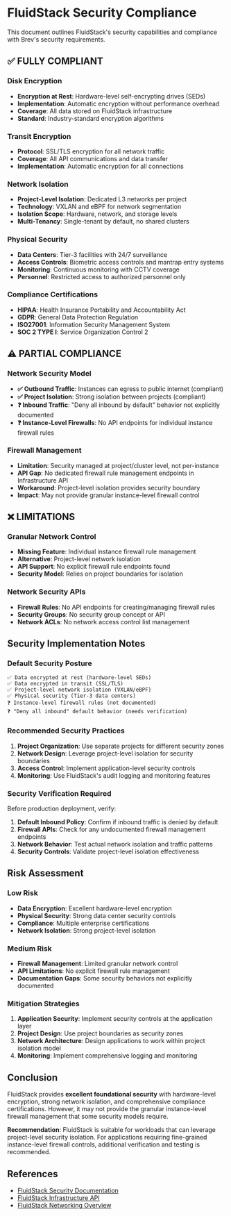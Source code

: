# FluidStack Security Compliance

This document outlines FluidStack's security capabilities and compliance with Brev's security requirements.

## ✅ FULLY COMPLIANT

### Disk Encryption
- **Encryption at Rest**: Hardware-level self-encrypting drives (SEDs)
- **Implementation**: Automatic encryption without performance overhead
- **Coverage**: All data stored on FluidStack infrastructure
- **Standard**: Industry-standard encryption algorithms

### Transit Encryption
- **Protocol**: SSL/TLS encryption for all network traffic
- **Coverage**: All API communications and data transfer
- **Implementation**: Automatic encryption for all connections

### Network Isolation
- **Project-Level Isolation**: Dedicated L3 networks per project
- **Technology**: VXLAN and eBPF for network segmentation
- **Isolation Scope**: Hardware, network, and storage levels
- **Multi-Tenancy**: Single-tenant by default, no shared clusters

### Physical Security
- **Data Centers**: Tier-3 facilities with 24/7 surveillance
- **Access Controls**: Biometric access controls and mantrap entry systems
- **Monitoring**: Continuous monitoring with CCTV coverage
- **Personnel**: Restricted access to authorized personnel only

### Compliance Certifications
- **HIPAA**: Health Insurance Portability and Accountability Act
- **GDPR**: General Data Protection Regulation
- **ISO27001**: Information Security Management System
- **SOC 2 TYPE I**: Service Organization Control 2

## ⚠️ PARTIAL COMPLIANCE

### Network Security Model
- **✅ Outbound Traffic**: Instances can egress to public internet (compliant)
- **✅ Project Isolation**: Strong isolation between projects (compliant)
- **❓ Inbound Traffic**: "Deny all inbound by default" behavior not explicitly documented
- **❓ Instance-Level Firewalls**: No API endpoints for individual instance firewall rules

### Firewall Management
- **Limitation**: Security managed at project/cluster level, not per-instance
- **API Gap**: No dedicated firewall rule management endpoints in Infrastructure API
- **Workaround**: Project-level isolation provides security boundary
- **Impact**: May not provide granular instance-level firewall control

## ❌ LIMITATIONS

### Granular Network Control
- **Missing Feature**: Individual instance firewall rule management
- **Alternative**: Project-level network isolation
- **API Support**: No explicit firewall rule endpoints found
- **Security Model**: Relies on project boundaries for isolation

### Network Security APIs
- **Firewall Rules**: No API endpoints for creating/managing firewall rules
- **Security Groups**: No security group concept or API
- **Network ACLs**: No network access control list management

## Security Implementation Notes

### Default Security Posture
```
✅ Data encrypted at rest (hardware-level SEDs)
✅ Data encrypted in transit (SSL/TLS)
✅ Project-level network isolation (VXLAN/eBPF)
✅ Physical security (Tier-3 data centers)
❓ Instance-level firewall rules (not documented)
❓ "Deny all inbound" default behavior (needs verification)
```

### Recommended Security Practices

1. **Project Organization**: Use separate projects for different security zones
2. **Network Design**: Leverage project-level isolation for security boundaries
3. **Access Control**: Implement application-level security controls
4. **Monitoring**: Use FluidStack's audit logging and monitoring features

### Security Verification Required

Before production deployment, verify:

1. **Default Inbound Policy**: Confirm if inbound traffic is denied by default
2. **Firewall APIs**: Check for any undocumented firewall management endpoints
3. **Network Behavior**: Test actual network isolation and traffic patterns
4. **Security Controls**: Validate project-level isolation effectiveness

## Risk Assessment

### Low Risk
- **Data Encryption**: Excellent hardware-level encryption
- **Physical Security**: Strong data center security controls
- **Compliance**: Multiple enterprise certifications
- **Network Isolation**: Strong project-level isolation

### Medium Risk
- **Firewall Management**: Limited granular network control
- **API Limitations**: No explicit firewall rule management
- **Documentation Gaps**: Some security behaviors not explicitly documented

### Mitigation Strategies

1. **Application Security**: Implement security controls at the application layer
2. **Project Design**: Use project boundaries as security zones
3. **Network Architecture**: Design applications to work within project isolation model
4. **Monitoring**: Implement comprehensive logging and monitoring

## Conclusion

FluidStack provides **excellent foundational security** with hardware-level encryption, strong network isolation, and comprehensive compliance certifications. However, it may not provide the granular instance-level firewall management that some security models require.

**Recommendation**: FluidStack is suitable for workloads that can leverage project-level security isolation. For applications requiring fine-grained instance-level firewall controls, additional verification and testing is recommended.

## References

- [FluidStack Security Documentation](https://www.fluidstack.io/resources/security)
- [FluidStack Infrastructure API](https://docs.fluidstack.io/api/infrastructure/)
- [FluidStack Networking Overview](https://docs.fluidstack.io/fluidstack/networking/overview/)
